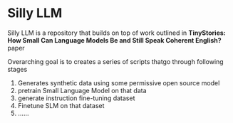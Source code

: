 # Silly LLM

Silly LLM is a repository that builds on top of work outlined in **TinyStories: How Small Can Language Models Be and Still Speak
Coherent English?** paper

Overarching goal is to creates a series of scripts thatgo through following stages
1) Generates synthetic data using some permissive open source model
2) pretrain Small Language Model on that data
3) generate instruction fine-tuning dataset
4) Finetune SLM on that dataset
5) ......
